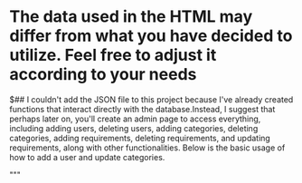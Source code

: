 # The data used in the HTML may differ from what you have decided to utilize. Feel free to adjust it according to your needs







$## I couldn't add the JSON file to this project because I've already created functions that interact directly with the database.Instead, I suggest that perhaps later on, you'll create an admin page to access everything, 
including adding users, deleting users, adding categories, deleting categories, 
adding requirements, deleting requirements, and updating requirements, 
along with other functionalities. Below is the basic usage of how to add a user and update categories.

"""